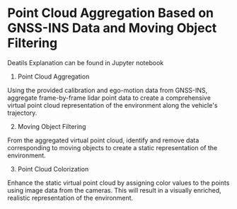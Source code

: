 # Point Cloud Aggregation Based on GNSS-INS Data and Moving Object Filtering

Deatils Explanation can be found in Jupyter notebook

1. Point Cloud Aggregation 

Using the provided calibration and ego-motion data from GNSS-INS, aggregate frame-by-frame lidar point data to create a comprehensive virtual point cloud representation of the environment along the vehicle's trajectory. 
 

2. Moving Object Filtering 

From the aggregated virtual point cloud, identify and remove data corresponding to moving objects to create a static representation of the environment. 
 

3. Point Cloud Colorization

Enhance the static virtual point cloud by assigning color values to the points using image data from the cameras. This will result in a visually enriched, realistic representation of the environment. 


